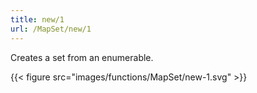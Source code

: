 ```yaml
---
title: new/1
url: /MapSet/new/1
---
```


Creates a set from an enumerable.

{{< figure src="images/functions/MapSet/new-1.svg" >}}
